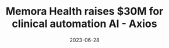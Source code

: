 ---
category:
- .nan
date: 2023-06-28
keyword_suggestion: ubuntu install docker
post_inspiration: https://www.axios.com/pro/health-tech-deals/2023/04/18/exclusive-memora-inputs-30m-for-care-automation
silot_terms: digital automation
title: Memora Health raises $30M for clinical <b>automation</b> AI - Axios
---